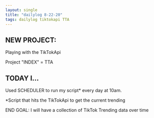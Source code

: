 ```yaml
---
layout: single
title: "dailylog 8-22-20"
tags: dailylog tiktokapi TTA
---
```


## NEW PROJECT:

Playing with the TikTokApi

Project "INDEX" = TTA

## TODAY I...

Used SCHEDULER to run my script* every day at 10am.

*Script that hits the TikTokApi to get the current trending 

END GOAL: I will have a collection of TikTok Trending data over time 